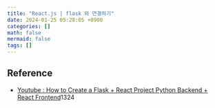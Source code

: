 ```yaml
---
title: "React.js | flask 와 연결하기"
date: 2024-01-25 05:28:05 +0900
categories: []
math: false
mermaid: false
tags: []
---
```


## Reference

- [Youtube : How to Create a Flask + React Project Python Backend + React Frontend](https://youtu.be/7LNl2JlZKHA?si=j0lhgolHArV3XB94)1324